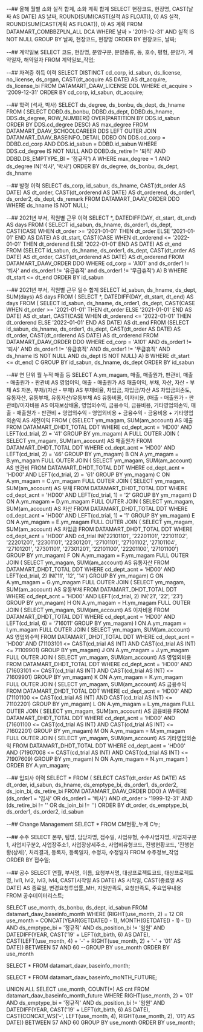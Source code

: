 --## 올해 월별 소화 실적 합계, 소화 계획 합계
SELECT 현장코드, 현장명, CAST(날짜 AS DATE) AS 날짜, ROUND(SUM(CAST(실적 AS FLOAT)), 0) AS 실적, ROUND(SUM(CAST(계획 AS FLOAT)), 0) AS 계획
FROM DATAMART_COMBBZPLN_ALL DCA
WHERE 날짜 > '2019-12-31'
	AND 실적 IS NOT NULL
GROUP BY 날짜, 현장코드, 현장명
ORDER BY 현장코드, 날짜;

--## 계약일보
SELECT 코드, 현장명, 분양구분, 분양종류, 동, 호수, 평형, 분양가, 계약일자, 해약일자
FROM 계약일보_작업;

--## 자격증 취득 이력
SELECT DISTINCT cd_corp, id_sabun, ds_license, no_license, ds_organ, CAST(dt_acquire AS DATE) AS dt_acquire, ds_license_bi
FROM DATAMART_DAAV_LICENSE DDL
WHERE dt_acquire > '2009-12-31'
ORDER BY cd_corp, id_sabun, dt_acquire;

--## 학력 (석사, 박사)
SELECT ds_degree, ds_bonbu, ds_dept, ds_hname
FROM (
	SELECT DDBD.ds_bonbu, DDBD.ds_dept, DDBD.ds_hname, DDS.ds_degree, ROW_NUMBER() OVER(PARTITION BY DDS.id_sabun ORDER BY DDS.cd_degree DESC) AS max_degree
	FROM DATAMART_DAAV_SCHOOLCAREER DDS LEFT OUTER JOIN DATAMART_DAAV_BASEINFO_DETAIL DDBD
		ON DDS.cd_corp = DDBD.cd_corp AND DDS.id_sabun = DDBD.id_sabun
	WHERE DDS.cd_degree IS NOT NULL
		AND DDBD.ds_retire != '퇴직'
		AND DDBD.DS_EMPTYPE_BI = '정규직') A
WHERE max_degree = 1
	AND ds_degree IN('석사', '박사')
ORDER BY ds_degree, ds_bonbu, ds_dept, ds_hname

--## 발령 이력
SELECT ds_corp, id_sabun, ds_hname, CAST(dt_order AS DATE) AS dt_order, CAST(dt_orderend AS DATE) AS dt_orderend, ds_order1, ds_order2, ds_dept, ds_remark
FROM DATAMART_DAAV_ORDER DDO
WHERE ds_hname IS NOT NULL;

--## 2021년 부서, 직원별 근무 이력
SELECT *, DATEDIFF(DAY, dt_start, dt_end) AS days
FROM (
	SELECT id_sabun, ds_hname, ds_order1, ds_dept,
		CAST(CASE WHEN dt_order >= '2021-01-01' THEN dt_order ELSE '2021-01-01' END AS DATE) AS dt_start,
		CAST(CASE WHEN dt_orderend <= '2022-01-01' THEN dt_orderend ELSE '2022-01-01' END AS DATE) AS dt_end
	FROM
		(SELECT id_sabun, ds_hname, ds_order1, ds_dept, CAST(dt_order AS DATE) AS dt_order, CAST(dt_orderend AS DATE) AS dt_orderend
		FROM DATAMART_DAAV_ORDER DDO
		WHERE cd_corp = 'A101' and ds_order1 != '퇴사' and ds_order1 != '유급휴직' and ds_order1 != '무급휴직') A) B
WHERE dt_start <= dt_end
ORDER BY id_sabun

--## 2021년 부서, 직원별 근무 일수 합계
SELECT id_sabun, ds_hname, ds_dept, SUM(days) AS days
FROM (
	SELECT *, DATEDIFF(DAY, dt_start, dt_end) AS days
	FROM (
		SELECT id_sabun, ds_hname, ds_order1, ds_dept,
			CAST(CASE WHEN dt_order >= '2021-01-01' THEN dt_order ELSE '2021-01-01' END AS DATE) AS dt_start,
			CAST(CASE WHEN dt_orderend <= '2022-01-01' THEN dt_orderend ELSE '2022-01-01' END AS DATE) AS dt_end
		FROM
			(SELECT id_sabun, ds_hname, ds_order1, ds_dept, CAST(dt_order AS DATE) AS dt_order, CAST(dt_orderend AS DATE) AS dt_orderend
			FROM DATAMART_DAAV_ORDER DDO
			WHERE cd_corp = 'A101' AND ds_order1 != '퇴사' AND ds_order1 != '유급휴직' AND ds_order1 != '무급휴직' AND ds_hname IS NOT NULL AND ds_dept IS NOT NULL) A) B
	WHERE dt_start <= dt_end) C
GROUP BY id_sabun, ds_hname, ds_dept
ORDER BY id_sabun

--## 연 단위 월 누적 매출 등
SELECT A.ym_magam, 매출, 매출원가, 판관비, 매출 - 매출원가 - 판관비 AS 영업이익, 매출 - 매출원가 AS 매출이익, 부채, 자산, 자산 - 부채 AS 자본, 부채/(자산 - 부채) AS 부채비율, 차입금, 차입금/자산 AS 차입금의존도, 유동자산, 유동부채, 유동자산/유동부채 AS 유동비율, 이자비용, (매출 - 매출원가 - 판관비)/이자비용 AS 이자보상배율, 영업외수익, 금융수익, 금융비용, 기타영업외손익, 매출 - 매출원가 - 판관비 + 영업외수익 - 영업외비용 + 금융수익 - 금융비용 + 기타영업외손익 AS 세전이익
FROM (
	(SELECT ym_magam, SUM(am_account) AS 매출
	FROM DATAMART_DHDT_TOTAL DDT
	WHERE cd_dept_acnt = 'HD00'
		AND LEFT(cd_trial, 2) = '41'
	GROUP BY ym_magam) A FULL OUTER JOIN (
		SELECT ym_magam, SUM(am_account) AS 매출원가
		FROM DATAMART_DHDT_TOTAL DDT
		WHERE cd_dept_acnt = 'HD00'
			AND LEFT(cd_trial, 2) = '46'
		GROUP BY ym_magam) B
	ON A.ym_magam = B.ym_magam FULL OUTER JOIN (
		SELECT ym_magam, SUM(am_account) AS 판관비
		FROM DATAMART_DHDT_TOTAL DDT
		WHERE cd_dept_acnt = 'HD00'
			AND LEFT(cd_trial, 2) = '61'
		GROUP BY ym_magam) C
	ON A.ym_magam = C.ym_magam FULL OUTER JOIN (
		SELECT ym_magam, SUM(am_account) AS 부채
		FROM DATAMART_DHDT_TOTAL DDT
		WHERE cd_dept_acnt = 'HD00'
			AND LEFT(cd_trial, 1) = '2'
		GROUP BY ym_magam) D
	ON A.ym_magam = D.ym_magam FULL OUTER JOIN (
		SELECT ym_magam, SUM(am_account) AS 자산
		FROM DATAMART_DHDT_TOTAL DDT
		WHERE cd_dept_acnt = 'HD00'
			AND LEFT(cd_trial, 1) = '1'
		GROUP BY ym_magam) E
	ON A.ym_magam = E.ym_magam FULL OUTER JOIN (
		SELECT ym_magam, SUM(am_account) AS 차입금
		FROM DATAMART_DHDT_TOTAL DDT
		WHERE cd_dept_acnt = 'HD00'
			AND cd_trial IN('22101101', '22201101', '22101102', '22201201', '22301101', '22301201', '27101101', '27101102', '27101104', '27101201', '27301101', '27301201', '22101100', '22201100', '27101100')
		GROUP BY ym_magam) F
	ON A.ym_magam = F.ym_magam FULL OUTER JOIN (
		SELECT ym_magam, SUM(am_account) AS 유동자산
		FROM DATAMART_DHDT_TOTAL DDT
		WHERE cd_dept_acnt = 'HD00'
			AND LEFT(cd_trial, 2) IN('11', '12', '14')
		GROUP BY ym_magam) G
	ON A.ym_magam = G.ym_magam FULL OUTER JOIN (
		SELECT ym_magam, SUM(am_account) AS 유동부채
		FROM DATAMART_DHDT_TOTAL DDT
		WHERE cd_dept_acnt = 'HD00'
			AND LEFT(cd_trial, 2) IN('21', '22', '23')
		GROUP BY ym_magam) H
	ON A.ym_magam = H.ym_magam FULL OUTER JOIN (
		SELECT ym_magam, SUM(am_account) AS 이자비용
		FROM DATAMART_DHDT_TOTAL DDT
		WHERE cd_dept_acnt = 'HD00'
			AND LEFT(cd_trial, 6) = '716011'
		GROUP BY ym_magam) I
	ON A.ym_magam = I.ym_magam FULL OUTER JOIN (
		SELECT ym_magam, SUM(am_account) AS 영업외수익
		FROM DATAMART_DHDT_TOTAL DDT
		WHERE cd_dept_acnt = 'HD00'
			AND (71103101 <= CAST(cd_trial AS INT) AND CAST(cd_trial AS INT) <= 71109901)
		GROUP BY ym_magam) J
	ON A.ym_magam = J.ym_magam FULL OUTER JOIN (
		SELECT ym_magam, SUM(am_account) AS 영업외비용
		FROM DATAMART_DHDT_TOTAL DDT
		WHERE cd_dept_acnt = 'HD00'
			AND (71603101 <= CAST(cd_trial AS INT) AND CAST(cd_trial AS INT) <= 71609901)
		GROUP BY ym_magam) K
	ON A.ym_magam = K.ym_magam FULL OUTER JOIN (
		SELECT ym_magam, SUM(am_account) AS 금융수익
		FROM DATAMART_DHDT_TOTAL DDT
		WHERE cd_dept_acnt = 'HD00'
			AND (71101100 <= CAST(cd_trial AS INT) AND CAST(cd_trial AS INT) <= 71102201)
		GROUP BY ym_magam) L
	ON A.ym_magam = L.ym_magam FULL OUTER JOIN (
		SELECT ym_magam, SUM(am_account) AS 금융비용
		FROM DATAMART_DHDT_TOTAL DDT
		WHERE cd_dept_acnt = 'HD00'
			AND (71601100 <= CAST(cd_trial AS INT) AND CAST(cd_trial AS INT) <= 71602201)
		GROUP BY ym_magam) M
	ON A.ym_magam = M.ym_magam FULL OUTER JOIN (
		SELECT ym_magam, SUM(am_account) AS 기타영업외손익
		FROM DATAMART_DHDT_TOTAL DDT
		WHERE cd_dept_acnt = 'HD00'
			AND (71907008 <= CAST(cd_trial AS INT) AND CAST(cd_trial AS INT) <= 71907609)
		GROUP BY ym_magam) N
	ON A.ym_magam = N.ym_magam
)
ORDER BY A.ym_magam;

--## 입퇴사 이력
SELECT *
FROM (
	SELECT CAST(dt_order AS DATE) AS dt_order, id_sabun, ds_hname, ds_emptype_bi, ds_order1, ds_order2, ds_join_bi, ds_retire_bi
	FROM DATAMART_DAAV_ORDER DDO) A
WHERE (ds_order1 = '입사'
	OR ds_order1 = '퇴사')
	AND dt_order > '1999-12-31'
	AND (ds_retire_bi != ''
		OR ds_join_bi != '')
ORDER BY dt_order, ds_emptype_bi, ds_order1, ds_order2, id_sabun

--## Change Management
SELECT *
FROM CM현황_누계 C누;

--## 수주
SELECT 본부, 팀명, 담당자명, 접수일, 사업유형, 수주사업지명, 사업지구분1, 사업지구분2, 사업장주소1, 사업장상세주소, 사업비유형코드, 진행현황코드, '진행현황(상세)', 처리결과, 등록자, 등록일자, 수정자, 수정일자
FROM 수주정보_작업
ORDER BY 접수일;

--## 공수
SELECT 연월, 부서명, 이름, 요청부서명, 대상프로젝트코드, 대상프로젝트명, lvl1, lvl2, lvl3, lvl4, CAST(시작일 AS DATE) AS 시작일, CAST(종료일 AS DATE) AS 종료일, 변경요청투입률_MH, 지원만족도, 요청만족도, 주요업무내용
FROM 공수데이터리스트;

SELECT use_month, ds_bonbu, ds_dept, id_sabun
FROM datamart_daav_baseinfo_month
WHERE (RIGHT(use_month, 2) = 12 OR use_month = CONCAT(YEAR(GETDATE() - 1), MONTH(GETDATE() - 1) - 1)) AND ds_emptype_bi = '정규직' AND ds_position_bi != '임원' AND DATEDIFF(YEAR, CAST('19' + LEFT(dt_birth, 6) AS DATE), CAST(LEFT(use_month, 4) + '-' + RIGHT(use_month, 2) + '-' + '01' AS DATE)) BETWEEN 57 AND 60
--GROUP BY use_month
ORDER BY use_month

SELECT *
FROM datamart_daav_baseinfo_month;

SELECT *
FROM datamart_daav_baseinfo_moNTH_FUTURE;

UNION ALL
SELECT use_month, COUNT(*) AS cnt
FROM datamart_daav_baseinfo_month_future
WHERE RIGHT(use_month, 2) = '01' AND ds_emptype_bi = '정규직' AND ds_position_bi != '임원' AND DATEDIFF(YEAR, CAST('19' + LEFT(dt_birth, 6) AS DATE), CAST(CONCAT_WS('-', LEFT(use_month, 4), RIGHT(use_month, 2), '01') AS DATE)) BETWEEN 57 AND 60
GROUP BY use_month
ORDER BY use_month;